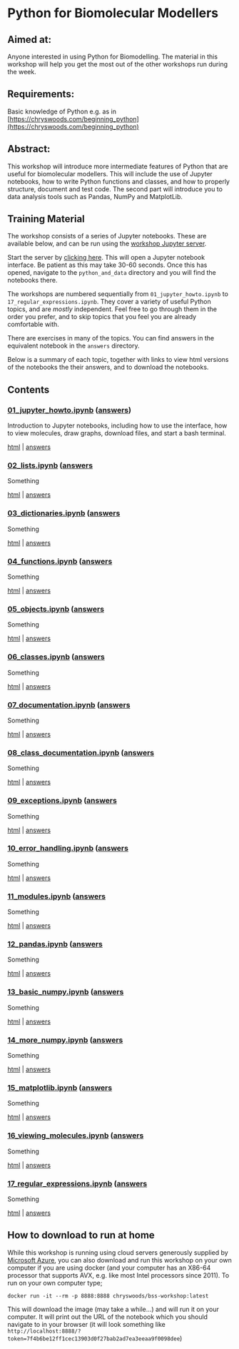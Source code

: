 # Python for Biomolecular Modellers

## Aimed at: 
Anyone interested in using Python for Biomodelling. The material in 
this workshop will help you get the most out of the other workshops 
run during the week.

## Requirements: 
Basic knowledge of Python e.g. as in [https://chryswoods.com/beginning_python](https://chryswoods.com/beginning_python)

## Abstract: 
This workshop will introduce more intermediate features of Python that 
are useful for biomolecular modellers. This will include the use of 
Jupyter notebooks, how to write Python functions and classes, and 
how to properly structure, document and test code. The second
part will introduce you to data analysis tools such as Pandas, 
NumPy and MatplotLib.

## Training Material

The workshop consists of a series of Jupyter notebooks. These are available
below, and can be run using the
<a href="https://workshop.biosimspace.org/hub/tmplogin" target="_blank">workshop Jupyter server</a>.

Start the server by <a href="https://workshop.biosimspace.org/hub/tmplogin" target="_blank">clicking here</a>.
This will open a Jupyter notebook interface. Be patient as this may take 30-60 seconds.
Once this has opened, navigate to the `python_and_data` directory and you will find the
notebooks there.

The workshops are numbered sequentially from `01_jupyter_howto.ipynb` to
`17_regular_expressions.ipynb`. They cover a variety of useful Python topics,
and are *mostly* independent. Feel free to go through them in the order you
prefer, and to skip topics that you feel you are already comfortable with.

There are exercises in many of the topics. You can find answers in the 
equivalent notebook in the `answers` directory.

Below is a summary of each topic, together with links to view html versions
of the notebooks the their answers, and to download the notebooks.

## Contents

### [01_jupyter_howto.ipynb](01_jupyter_howto.ipynb) ([answers](answers/01_jupyter_howto.ipynb))

Introduction to Jupyter notebooks, including how to use the interface,
how to view molecules, draw graphs, download files, and start a bash
terminal.

[html](html/01_jupyter_howto.html) | [answers](html/answers/01_jupyter_howto.html)

### [02_lists.ipynb](02_lists.ipynb) ([answers](answers/02_lists.ipynb)

Something

[html](html/02_lists.html) | [answers](html/answers/02_lists.html)

### [03_dictionaries.ipynb](03_dictionaries.ipynb) ([answers](answers/03_dictionaries.ipynb)

Something

[html](html/03_dictionaries.html) | [answers](html/answers/03_dictionaries.html)

### [04_functions.ipynb](04_functions.ipynb) ([answers](answers/04_functions.ipynb)

Something

[html](html/04_functions.html) | [answers](html/answers/04_functions.html)

### [05_objects.ipynb](05_objects.ipynb) ([answers](answers/05_objects.ipynb)

Something

[html](html/05_objects.html) | [answers](html/answers/05_objects.html)

### [06_classes.ipynb](06_classes.ipynb) ([answers](answers/06_classes.ipynb)

Something

[html](html/06_classes.html) | [answers](html/answers/06_classes.html)

### [07_documentation.ipynb](07_documentation.ipynb) ([answers](answers/07_documentation.ipynb)

Something

[html](html/07_documentation.html) | [answers](html/answers/07_documentation.html)

### [08_class_documentation.ipynb](08_class_documentation.ipynb) ([answers](answers/08_class_documentation.ipynb)

Something

[html](html/08_class_documentation.html) | [answers](html/answers/08_class_documentation.html)

### [09_exceptions.ipynb](09_exceptions.ipynb) ([answers](answers/09_exceptions.ipynb)

Something

[html](html/09_exceptions.html) | [answers](html/answers/09_exceptions.html)

### [10_error_handling.ipynb](10_error_handling.ipynb) ([answers](answers/10_error_handling.ipynb)

Something

[html](html/10_error_handling.html) | [answers](html/answers/10_error_handling.html)

### [11_modules.ipynb](11_modules.ipynb) ([answers](answers/11_modules.ipynb)

Something

[html](html/11_modules.html) | [answers](html/answers/11_modules.html)

### [12_pandas.ipynb](12_pandas.ipynb) ([answers](answers/12_pandas.ipynb)

Something

[html](html/12_pandas.html) | [answers](html/answers/12_pandas.html)

### [13_basic_numpy.ipynb](13_basic_numpy.ipynb) ([answers](answers/13_basic_numpy.ipynb)

Something

[html](html/13_basic_numpy.html) | [answers](html/answers/13_basic_numpy.html)

### [14_more_numpy.ipynb](14_more_numpy.ipynb) ([answers](answers/14_more_numpy.ipynb)

Something

[html](html/14_more_numpy.html) | [answers](html/answers/14_more_numpy.html)

### [15_matplotlib.ipynb](15_matplotlib.ipynb) ([answers](answers/15_matplotlib.ipynb)

Something

[html](html/15_matplotlib.html) | [answers](html/answers/15_matplotlib.html)

### [16_viewing_molecules.ipynb](16_viewing_molecules.ipynb) ([answers](answers/16_viewing_molecules.ipynb)

Something

[html](html/16_viewing_molecules.html) | [answers](html/answers/16_viewing_molecules.html)

### [17_regular_expressions.ipynb](17_regular_expressions.ipynb) ([answers](answers/17_regular_expressions.ipynb)

Something

[html](html/17_regular_expressions.html) | [answers](html/answers/17_regular_expressions.html)

## How to download to run at home

While this workshop is running using cloud servers generously supplied
by [Microsoft Azure](https://azure.microsoft.com/en-us/services/container-service/kubernetes/),
you can also download and run this workshop on your own computer if
you are using docker (and your computer has an X86-64 processor that
supports AVX, e.g. like most Intel processors since 2011). To run on
your own computer type;

```
docker run -it --rm -p 8888:8888 chryswoods/bss-workshop:latest
```

This will download the image (may take a while...) and will run it on
your computer. It will print out the URL of the notebook which you should navigate
to in your browser (it will look something like `http://localhost:8888/?token=7f4b6be12ff1cec13903d0f27bab2ad7ea3eeaa9f0098dee`)
